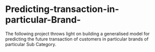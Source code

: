 # Predicting-transaction-in-particular-Brand-
The following project throws light on building a generalised model for predicting the future transaction of customers in particular brands of particular Sub Category.

